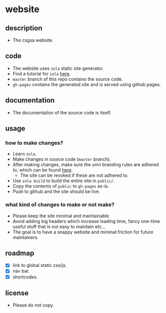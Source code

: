# website

## description
- The csgsa website.

## code
- The website uses `zola` static site generator.
- Find a tutorial for `zola` [here](https://www.getzola.org/).
- `master` branch of this repo contains the source code.
- `gh-pages` contains the generated site and is served using github pages.

## documentation
- The documentation of the source code is itself.

## usage

### how to make changes?
- Learn `zola`.
- Make changes in source code (`master` branch).
- After making changes, make sure the umn branding rules are adhered to, which can be found [here](https://university-relations.umn.edu/resources/website-header-footer-and-templates).
    - The site can be revoked if these are not adhered to.
- Use `zola build` to build the entire site in `public/`.
- Copy the contents of `public` to `gh-pages` as-is.
- Push to github and the site should be live.

### what kind of changes to make or not make?
- Please keep the site minimal and maintainable
- Avoid adding big headers which increase loading time, fancy one-time useful stuff that is not easy to maintain etc...
- The goal is to have a snappy website and minimal friction for future maintainers.

## roadmap
- [x] link to global static css/js.
- [x] nav bar.
- [x] shortcodes.

## license
- Please do not copy.
